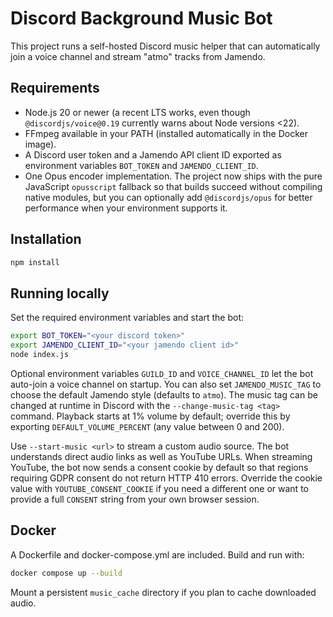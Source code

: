 # Discord Background Music Bot

This project runs a self-hosted Discord music helper that can automatically join a voice channel and stream "atmo" tracks from Jamendo.

## Requirements

- Node.js 20 or newer (a recent LTS works, even though `@discordjs/voice@0.19` currently warns about Node versions <22).
- FFmpeg available in your PATH (installed automatically in the Docker image).
- A Discord user token and a Jamendo API client ID exported as environment variables `BOT_TOKEN` and `JAMENDO_CLIENT_ID`.
- One Opus encoder implementation. The project now ships with the pure JavaScript `opusscript` fallback so that builds succeed without compiling native modules, but you can optionally add `@discordjs/opus` for better performance when your environment supports it.

## Installation

```bash
npm install
```

## Running locally

Set the required environment variables and start the bot:

```bash
export BOT_TOKEN="<your discord token>"
export JAMENDO_CLIENT_ID="<your jamendo client id>"
node index.js
```

Optional environment variables `GUILD_ID` and `VOICE_CHANNEL_ID` let the bot auto-join a voice channel on startup. You can also
set `JAMENDO_MUSIC_TAG` to choose the default Jamendo style (defaults to `atmo`). The music tag can be changed at runtime in
Discord with the `--change-music-tag <tag>` command. Playback starts at 1% volume by default; override this by exporting
`DEFAULT_VOLUME_PERCENT` (any value between 0 and 200).

Use `--start-music <url>` to stream a custom audio source. The bot understands direct audio links as well as YouTube URLs.
When streaming YouTube, the bot now sends a consent cookie by default so that regions requiring GDPR consent do not return HTTP
410 errors. Override the cookie value with `YOUTUBE_CONSENT_COOKIE` if you need a different one or want to provide a full `CONSENT`
string from your own browser session.

## Docker

A Dockerfile and docker-compose.yml are included. Build and run with:

```bash
docker compose up --build
```

Mount a persistent `music_cache` directory if you plan to cache downloaded audio.
